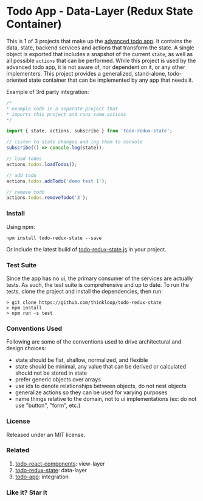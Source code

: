 # Todo App - Data-Layer (Redux State Container)

This is 1 of 3 projects that make up the [advanced todo app](https://github.com/thinkloop/todo-app). It contains the data, state, backend services and actions that transform the state. A single object is exported that includes a snapshot of the current `state`, as well as all possible `actions` that can be performed. While this project is used by the advanced todo app, it is not aware of, nor dependent on it, or any other implementers. This project provides a generalized, stand-alone, todo-oriented state container that can be implemented by any app that needs it.

Example of 3rd party integration:

```javascript
/* 
* example code in a separate project that 
* imports this project and runs some actions
*/

import { state, actions, subscribe } from 'todo-redux-state';

// listen to state changes and log them to console
subscribe(() => console.log(state));

// load todos
actions.todos.loadTodos();

// add todo
actions.todos.addTodo('demo test 1');

// remove todo
actions.todos.removeTodo('3');
```

### Install
Using npm:

```
npm install todo-redux-state --save
```

Or include the latest build of [todo-redux-state.js](build/todo-redux-state.js) in your project.

### Test Suite
Since the app has no ui, the primary consumer of the services are actually tests. As such, the test suite is comprehensive and up to date. To run the tests, clone the project and install the dependencies, then run:

```
> git clone https://github.com/thinkloop/todo-redux-state
> npm install
> npm run -s test
```

### Conventions Used
Following are some of the conventions used to drive architectural and design choices:

- state should be flat, shallow, normalized, and flexible
- state should be minimal, any value that can be derived or calculated should not be stored in state
- prefer generic objects over arrays
- use ids to denote relationships between objects, do not nest objects
- generalize actions so they can be used for varying purposes
- name things relative to the domain, not to ui implementations (ex: do not use "button", "form", etc.)

### License

Released under an MIT license.

### Related
1. [todo-react-components](https://github.com/thinkloop/todo-react-components): view-layer
2. [todo-redux-state](https://github.com/thinkloop/todo-redux-state): data-layer
3. [todo-app](https://github.com/thinkloop/todo-app): integration

### Like it? Star It

